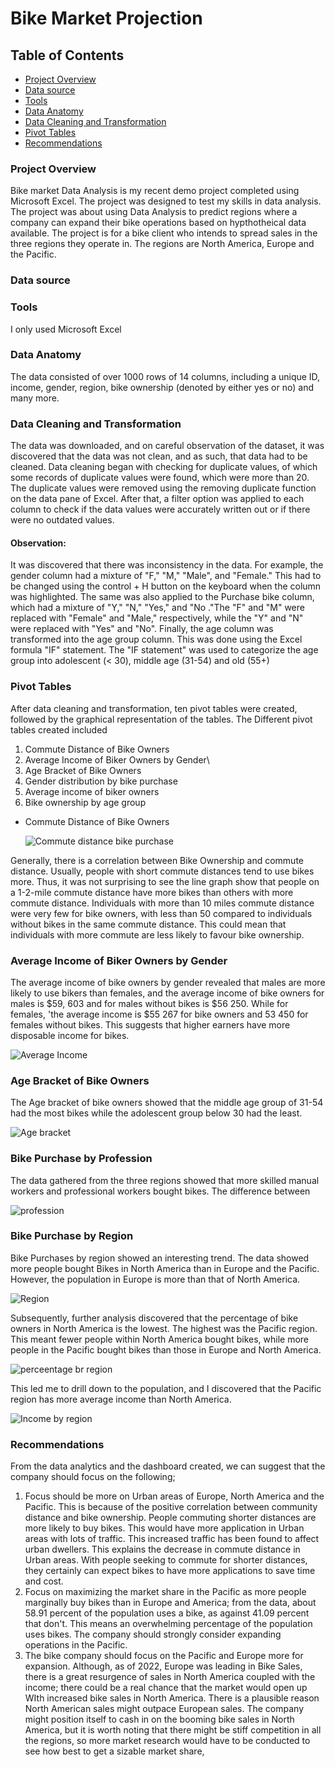 # Bike Market Projection

## Table of Contents
- [Project Overview](#project-overview)
- [Data source](#data-source)
- [Tools](#tools)
- [Data Anatomy](#data-anatomy)
- [Data Cleaning and Transformation](#data-cleaning-and-transformation)
- [Pivot Tables](#pivot-tables)
- [Recommendations](#recommendations)

### Project Overview

Bike market Data Analysis is my recent demo project completed using Microsoft Excel. The project was designed to test my skills in data analysis. The project was about using Data Analysis to predict regions where a company can expand their bike operations based on hypthotheical data available. The project is for a bike client who intends to spread sales in the three regions they operate in. The regions are North America, Europe and the Pacific. 

### Data source

### Tools
I only used Microsoft Excel

### Data Anatomy

The data consisted of over 1000 rows of 14 columns, including a unique ID, income, gender, region, bike ownership (denoted by either yes or no) and many more.

### Data Cleaning and Transformation

The data was downloaded, and on careful observation of the dataset, it was discovered that the data was not clean, and as such, that data had to be cleaned. Data cleaning began with checking for duplicate values, of which some records of duplicate values were found, which were more than 20. The duplicate values were removed using the removing duplicate function on the data pane of Excel. After that, a filter option was applied to each column to check if the data values were accurately written out or if there were no outdated values. 
#### Observation: 
It was discovered that there was inconsistency in the data. For example, the gender column had a mixture of "F," "M," "Male", and "Female." This had to be changed using the control + H button on the keyboard when the column was highlighted. The same was also applied to the Purchase bike column, which had a mixture of "Y," "N," "Yes," and "No ."The "F" and "M" were replaced with "Female" and "Male," respectively, while the "Y" and "N" were replaced with "Yes" and "No".
Finally, the age column was transformed into the age group column. This was done using the Excel formula "IF" statement. The "IF statement" was used to categorize the age group into adolescent (< 30), middle age (31-54) and old (55+)

### Pivot Tables

After data cleaning and transformation, ten pivot tables were created, followed by the graphical representation of the tables.
The Different pivot tables created included 
1. Commute Distance of Bike Owners
2. Average Income of Biker Owners by Gender\
3. Age Bracket of Bike Owners
4. Gender distribution by bike purchase
5. Average income of biker owners
6. Bike ownership by age group


- Commute Distance of Bike Owners

    ![Commute distance bike purchase](https://github.com/TommyDatageek01/Bike-region-Analysis/assets/141424792/b6a9f577-8f3c-4eb4-90d7-d4c829d3fef4)

Generally, there is a correlation between Bike Ownership and commute distance. Usually, people with short commute distances tend to use bikes more. Thus, it was not surprising to see the line graph show that people on a 1-2-mile commute distance have more bikes than others with more commute distance. Individuals with more than 10 miles commute distance were very few for bike owners, with less than 50 compared to individuals without bikes in the same commute distance. This could mean that individuals with more commute are less likely to favour bike ownership.

### Average Income of Biker Owners by Gender
The average income of bike owners by gender revealed that males are more likely to use bikers than females, and the average income of bike owners for males is $59, 603 and for males without bikes is $56 250. While for females, 'the average income is $55 267 for bike owners and 53 450 for females without bikes. This suggests that higher earners have more disposable income for bikes.

![Average Income](https://github.com/TommyDatageek01/Bike-region-Analysis/assets/141424792/b6049094-b094-4131-a5a8-581c5f419d8c)

### Age Bracket of Bike Owners
The Age bracket of bike owners showed that the middle age group of 31-54 had the most bikes while the adolescent group below 30 had the least.

![Age bracket](https://github.com/TommyDatageek01/Bike-region-Analysis/assets/141424792/2229d0da-986d-4e82-bb21-2f501fa81427)

### Bike Purchase by Profession
The data gathered from the three regions showed that more skilled manual workers and professional workers bought bikes. The difference between

![profession](https://github.com/TommyDatageek01/Bike-region-Analysis/assets/141424792/ee871a40-ea3b-494a-9c68-2eb95c059356)

### Bike Purchase by Region
Bike Purchases by region showed an interesting trend. The data showed more people bought Bikes in North America than in Europe and the Pacific. However, the population in Europe is more than that of North America. 

![Region](https://github.com/TommyDatageek01/Bike-region-Analysis/assets/141424792/b476cf76-dcba-4f59-919a-5ad07e40a9f7)

Subsequently, further analysis discovered that the percentage of bike owners in North America is the lowest. The highest was the Pacific region. This meant fewer people within North America bought bikes, while more people in the Pacific bought bikes than those in Europe and North America.

![perceentage br region](https://github.com/TommyDatageek01/Bike-region-Analysis/assets/141424792/c137bdd8-842c-46fd-8f39-cdbe555d6352)

This led me to drill down to the population, and I discovered that the Pacific region has more average income than North America.

![Income by region](https://github.com/TommyDatageek01/Bike-region-Analysis/assets/141424792/169de1e1-6498-496d-8e81-5556b7f8f1c2)

### Recommendations
From the data analytics and the dashboard created, we can suggest that the company should focus on the following;
1. Focus should be more on Urban areas of Europe, North America and the Pacific. This is because of the positive correlation between community distance and bike ownership. People commuting shorter distances are more likely to buy bikes. This would have more application in Urban areas with lots of traffic. This increased traffic has been found to affect urban dwellers. This explains the decrease in commute distance in Urban areas. With people seeking to commute for shorter distances, they certainly can expect bikes to have more applications to save time and cost. 
2.  Focus on maximizing the market share in the Pacific as more people marginally buy bikes than in Europe and America; from the data, about 58.91 percent of the population uses a bike, as against 41.09 percent that don't. This means an overwhelming percentage of the population uses bikes. The company should strongly consider expanding operations in the Pacific.
3.  The bike company should focus on the Pacific and Europe more for expansion. Although, as of 2022, Europe was leading in Bike Sales, there is a great resurgence of sales in North America coupled with the income; there could be a real chance that the market would open up WIth increased bike sales in North America. There is a plausible reason North American sales might outpace European sales. The company might position itself to cash in on the booming bike sales in North America, but it is worth noting that there might be stiff competition in all the regions, so more market research would have to be conducted to see how best to get  a sizable market share,











  
